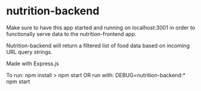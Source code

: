 # nutrition-backend

Make sure to have this app started and running on localhost:3001 in order to functionally serve data to the nutrition-frontend app.

Nutrition-backend will return a filtered list of food data based on incoming URL query strings.

Made with Express.js

To run:
npm install > npm start
OR run with: DEBUG=nutrition-backend:\* npm start
